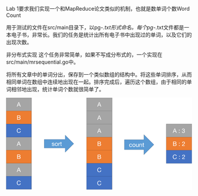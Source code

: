 Lab 1要求我们实现一个和MapReduce论文类似的机制，也就是数单词个数Word Count

用于测试的文件在src/main目录下，以pg-*.txt形式命名。每个pg-*.txt文件都是一本电子书，非常长。我们的任务是统计出所有电子书中出现过的单词，以及它们的出现次数。


非分布式实现
这个任务非常简单，如果不写成分布式的，一个实现在src/main/mrsequential.go中。

将所有文章中的单词分出，保存到一个类似数组的结构中。将这些单词排序，从而相同单词在数组中连续地出现在一起。排序完成后，遍历这个数组，由于相同的单词相邻地出现，统计单词个数就很简单了。


![img.png](img.png)